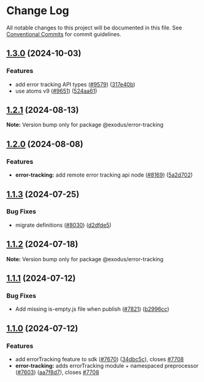 # Change Log

All notable changes to this project will be documented in this file.
See [Conventional Commits](https://conventionalcommits.org) for commit guidelines.

## [1.3.0](https://github.com/ExodusMovement/exodus-hydra/compare/@exodus/error-tracking@1.2.1...@exodus/error-tracking@1.3.0) (2024-10-03)

### Features

- add error tracking API types ([#9579](https://github.com/ExodusMovement/exodus-hydra/issues/9579)) ([317e40b](https://github.com/ExodusMovement/exodus-hydra/commit/317e40bde1007f7d192379ab390e3aed0a6ebd1a))
- use atoms v9 ([#9651](https://github.com/ExodusMovement/exodus-hydra/issues/9651)) ([524aa61](https://github.com/ExodusMovement/exodus-hydra/commit/524aa61f69c81e6ac00b2f94ea830688a105b3e4))

## [1.2.1](https://github.com/ExodusMovement/exodus-hydra/compare/@exodus/error-tracking@1.2.0...@exodus/error-tracking@1.2.1) (2024-08-13)

**Note:** Version bump only for package @exodus/error-tracking

## [1.2.0](https://github.com/ExodusMovement/exodus-hydra/compare/@exodus/error-tracking@1.1.3...@exodus/error-tracking@1.2.0) (2024-08-08)

### Features

- **error-tracking:** add remote error tracking api node ([#8169](https://github.com/ExodusMovement/exodus-hydra/issues/8169)) ([5a2d702](https://github.com/ExodusMovement/exodus-hydra/commit/5a2d702126d81bfb934c2598b732e62d23370f03))

## [1.1.3](https://github.com/ExodusMovement/exodus-hydra/compare/@exodus/error-tracking@1.1.2...@exodus/error-tracking@1.1.3) (2024-07-25)

### Bug Fixes

- migrate definitions ([#8030](https://github.com/ExodusMovement/exodus-hydra/issues/8030)) ([d2dfde5](https://github.com/ExodusMovement/exodus-hydra/commit/d2dfde55dfa843eb52842f64b3aac3a6f9a59069))

## [1.1.2](https://github.com/ExodusMovement/exodus-hydra/compare/@exodus/error-tracking@1.1.1...@exodus/error-tracking@1.1.2) (2024-07-18)

**Note:** Version bump only for package @exodus/error-tracking

## [1.1.1](https://github.com/ExodusMovement/exodus-hydra/compare/@exodus/error-tracking@1.1.0...@exodus/error-tracking@1.1.1) (2024-07-12)

### Bug Fixes

- Add missing is-empty.js file when publish ([#7821](https://github.com/ExodusMovement/exodus-hydra/issues/7821)) ([b2996cc](https://github.com/ExodusMovement/exodus-hydra/commit/b2996cc2cc8591a7b4dc21b4508429d0b962c101))

## [1.1.0](https://github.com/ExodusMovement/exodus-hydra/compare/@exodus/error-tracking@1.0.0...@exodus/error-tracking@1.1.0) (2024-07-12)

### Features

- add errorTracking feature to sdk ([#7670](https://github.com/ExodusMovement/exodus-hydra/issues/7670)) ([34dbc5c](https://github.com/ExodusMovement/exodus-hydra/commit/34dbc5c1f0b94ef4213dfaec788790c475eb962c)), closes [#7708](https://github.com/ExodusMovement/exodus-hydra/issues/7708)
- **error-tracking:** adds errorTracking module + namespaced preprocessor ([#7603](https://github.com/ExodusMovement/exodus-hydra/issues/7603)) ([aa7f8d7](https://github.com/ExodusMovement/exodus-hydra/commit/aa7f8d75aad88f83495c963f7271331a87181467)), closes [#7708](https://github.com/ExodusMovement/exodus-hydra/issues/7708)
